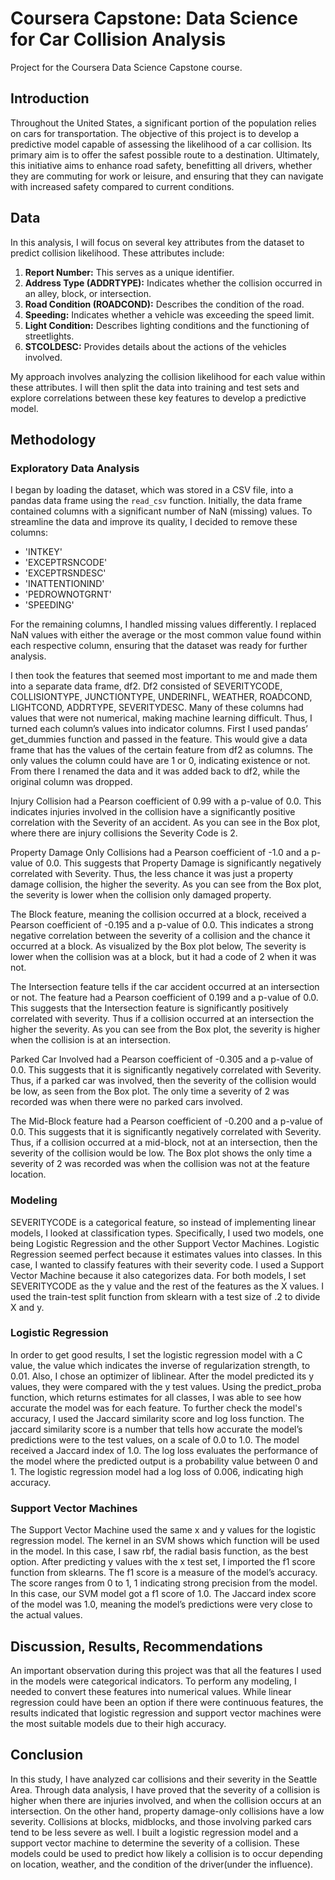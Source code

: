 # Coursera Capstone: Data Science for Car Collision Analysis
Project for the Coursera Data Science Capstone course. 

## Introduction
Throughout the United States, a significant portion of the population relies on cars for transportation. The objective of this project is to develop a predictive model capable of assessing the likelihood of a car collision. Its primary aim is to offer the safest possible route to a destination. Ultimately, this initiative aims to enhance road safety, benefitting all drivers, whether they are commuting for work or leisure, and ensuring that they can navigate with increased safety compared to current conditions.

## Data
In this analysis, I will focus on several key attributes from the dataset to predict collision likelihood. These attributes include:

1. **Report Number:** This serves as a unique identifier.
2. **Address Type (ADDRTYPE):** Indicates whether the collision occurred in an alley, block, or intersection.
3. **Road Condition (ROADCOND):** Describes the condition of the road.
4. **Speeding:** Indicates whether a vehicle was exceeding the speed limit.
5. **Light Condition:** Describes lighting conditions and the functioning of streetlights.
6. **STCOLDESC:** Provides details about the actions of the vehicles involved.

My approach involves analyzing the collision likelihood for each value within these attributes. I will then split the data into training and test sets and explore correlations between these key features to develop a predictive model.

## Methodology
### Exploratory Data Analysis
I began by loading the dataset, which was stored in a CSV file, into a pandas data frame using the `read_csv` function. Initially, the data frame contained columns with a significant number of NaN (missing) values. To streamline the data and improve its quality, I decided to remove these columns:

- 'INTKEY'
- 'EXCEPTRSNCODE'
- 'EXCEPTRSNDESC'
- 'INATTENTIONIND'
- 'PEDROWNOTGRNT'
- 'SPEEDING'

For the remaining columns, I handled missing values differently. I replaced NaN values with either the average or the most common value found within each respective column, ensuring that the dataset was ready for further analysis.

I then took the features that seemed most important to me and made them into a separate data frame, df2. Df2 consisted of SEVERITYCODE, COLLISIONTYPE, JUNCTIONTYPE, UNDERINFL, WEATHER, ROADCOND, LIGHTCOND, ADDRTYPE, SEVERITYDESC. Many of these columns had values that were not numerical, making machine learning difficult. Thus, I turned each column’s values into indicator columns. First I used pandas’ get_dummies function and passed in the feature. This would give a data frame that has the values of the certain feature from df2 as columns. The only values the column could have are 1 or 0, indicating existence or not. From there I renamed the data and it was added back to df2, while the original column was dropped.

Injury Collision had a Pearson coefficient of 0.99 with a p-value of 0.0. This indicates injuries involved in the collision have a significantly positive correlation with the Severity of an accident.
As you can see in the Box plot, where there are injury collisions the Severity Code is 2.

Property Damage Only Collisions had a Pearson coefficient of -1.0 and a p-value of 0.0. This suggests that Property Damage is significantly negatively correlated with Severity. Thus, the less chance it was just a property damage collision, the higher the severity. As you can see from the Box plot, the severity is lower when the collision only damaged property.

The Block feature, meaning the collision occurred at a block, received a Pearson coefficient of -0.195 and a p-value of 0.0. This indicates a strong negative correlation between the severity of a collision and the chance it occurred at a block. As visualized by the Box plot below, The severity is lower when the collision was at a block, but it had a code of 2 when it was not.

The Intersection feature tells if the car accident occurred at an intersection or not. The feature had a Pearson coefficient of 0.199 and a p-value of 0.0. This suggests that the Intersection feature is significantly positively correlated with severity. Thus if a collision occurred at an intersection the higher the severity. As you can see from the Box plot, the severity is higher when the collision is at an intersection.

Parked Car Involved had a Pearson coefficient of -0.305 and a p-value of 0.0. This suggests that it is significantly negatively correlated with Severity. Thus, if a parked car was involved, then the severity of the collision would be low, as seen from the Box plot. The only time a severity of 2 was recorded was when there were no parked cars involved.

The Mid-Block feature had a Pearson coefficient of -0.200 and a p-value of 0.0. This suggests that it is significantly negatively correlated with Severity. Thus, if a collision occurred at a mid-block, not at an intersection, then the severity of the collision would be low. The Box plot shows the only time a severity of 2 was recorded was when the collision was not at the feature location.

### Modeling
SEVERITYCODE is a categorical feature, so instead of implementing linear models, I looked at classification types. Specifically, I used two models, one being Logistic Regression and the other Support Vector Machines. Logistic Regression seemed perfect because it estimates values into classes. In this case, I wanted to classify features with their severity code. I used a Support Vector Machine because it also categorizes data. For both models, I set SEVERITYCODE as the y value and the rest of the features as the X values. I used the train-test split function from sklearn with a test size of .2 to divide X and y. 

### Logistic Regression
In order to get good results, I set the logistic regression model with a C value, the value which indicates the inverse of regularization strength, to 0.01. Also, I chose an optimizer of liblinear. After the model predicted its y values, they were compared with the y test values. Using the predict_proba function, which returns estimates for all classes, I was able to see how accurate the model was for each feature. To further check the model's accuracy, I used the Jaccard similarity score and log loss function. The jaccard similarity score is a number that tells how accurate the model’s predictions were to the test values, on a scale of 0.0 to 1.0. The model received a Jaccard index of 1.0. The log loss evaluates the performance of the model where the predicted output is a probability value between 0 and 1. The logistic regression model had a log loss of 0.006, indicating high accuracy.

### Support Vector Machines
The Support Vector Machine used the same x and y values for the logistic regression model. The kernel in an SVM shows which function will be used in the model. In this case, I saw rbf, the radial basis function, as the best option. After predicting y values with the x test set, I imported the f1 score function from sklearns. The f1 score is a measure of the model’s accuracy. The score ranges from 0 to 1, 1 indicating strong precision from the model. In this case, our SVM model got a f1 score of 1.0.  The Jaccard index score of the model was 1.0, meaning the model’s predictions were very close to the actual values.

## Discussion, Results, Recommendations
An important observation during this project was that all the features I used in the models were categorical indicators. To perform any modeling, I needed to convert these features into numerical values. While linear regression could have been an option if there were continuous features, the results indicated that logistic regression and support vector machines were the most suitable models due to their high accuracy.

## Conclusion
In this study, I have analyzed car collisions and their severity in the Seattle Area. Through data analysis, I have proved that the severity of a collision is higher when there are injuries involved, and when the collision occurs at an intersection. On the other hand, property damage-only collisions have a low severity. Collisions at blocks, midblocks, and those involving parked cars tend to be less severe as well. I built a logistic regression model and a support vector machine to determine the severity of a collision. These models could be used to predict how likely a collision is to occur depending on location, weather, and the condition of the driver(under the influence).


